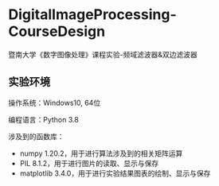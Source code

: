 # DigitalImageProcessing-CourseDesign
暨南大学《数字图像处理》课程实验-频域滤波器&双边滤波器

## 实验环境
操作系统：Windows10, 64位

编程语言：Python 3.8

涉及到的函数库：
* numpy 1.20.2，用于进行算法涉及到的相关矩阵运算
* PIL 8.1.2，用于进行图片的读取、显示与保存
* matplotlib 3.4.0，用于进行实验结果图表的绘制、显示与保存
